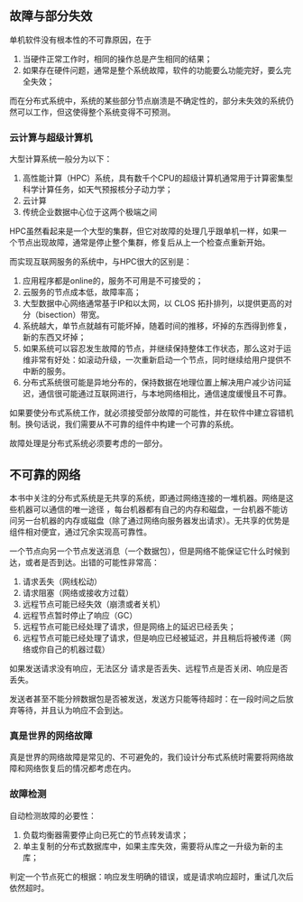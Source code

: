 ## 故障与部分失效

单机软件没有根本性的不可靠原因，在于

1. 当硬件正常工作时，相同的操作总是产生相同的结果；
2. 如果存在硬件问题，通常是整个系统故障，软件的功能要么功能完好，要么完全失效；



而在分布式系统中，系统的某些部分节点崩溃是不确定性的，部分未失效的系统仍然可以工作，但这使得整个系统变得不可预测。

### 云计算与超级计算机

大型计算系统一般分为以下：

1. 高性能计算（HPC）系统，具有数千个CPU的超级计算机通常用于计算密集型科学计算任务，如天气预报核分子动力学；
2. 云计算
3. 传统企业数据中心位于这两个极端之间

HPC虽然看起来是一个大型的集群，但它对故障的处理几乎跟单机一样，如果一个节点出现故障，通常是停止整个集群，修复后从上一个检查点重新开始。



而实现互联网服务的系统中，与HPC很大的区别是：

1. 应用程序都是online的，服务不可用是不可接受的；
2. 云服务的节点成本低，故障率高；
3. 大型数据中心网络通常基于IP和以太网，以 CLOS 拓扑排列，以提供更高的对分（bisection）带宽。
4. 系统越大，单节点就越有可能坏掉，随着时间的推移，坏掉的东西得到修复，新的东西又坏掉；
5. 如果系统可以容忍发生故障的节点，并继续保持整体工作状态，那么这对于运维非常有好处：如滚动升级，一次重新启动一个节点，同时继续给用户提供不中断的服务。
6. 分布式系统很可能是异地分布的，保持数据在地理位置上解决用户减少访问延迟，通信很可能通过互联网进行，与本地网络相比，通信速度缓慢且不可靠。

如果要使分布式系统工作，就必须接受部分故障的可能性，并在软件中建立容错机制。换句话说，我们需要从不可靠的组件中构建一个可靠的系统。

故障处理是分布式系统必须要考虑的一部分。



## 不可靠的网络

本书中关注的分布式系统是无共享的系统，即通过网络连接的一堆机器。网络是这些机器可以通信的唯一途径 ，每台机器都有自己的内存和磁盘，一台机器不能访问另一台机器的内存或磁盘（除了通过网络向服务器发出请求）。无共享的优势是组件相对便宜，通过冗余实现高可靠性。

一个节点向另一个节点发送消息（一个数据包），但是网络不能保证它什么时候到达，或者是否到达。出错的可能性非常高：

1. 请求丢失（网线松动）
2. 请求阻塞（网络或接收方过载）
3. 远程节点可能已经失效（崩溃或者关机）
4. 远程节点暂时停止了响应（GC）
5. 远程节点可能已经处理了请求，但是网络上的延迟已经丢失；
6. 远程节点可能已经处理了请求，但是响应已经被延迟，并且稍后将被传递（网络或你自己的机器过载）

如果发送请求没有响应，无法区分 请求是否丢失、远程节点是否关闭、响应是否丢失。

发送者甚至不能分辨数据包是否被发送，发送方只能等待超时：在一段时间之后放弃等待，并且认为响应不会到达。



### 真是世界的网络故障

真是世界的网络故障是常见的、不可避免的，我们设计分布式系统时需要将网络故障和网络恢复后的情况都考虑在内。

 

### 故障检测

自动检测故障的必要性：

1. 负载均衡器需要停止向已死亡的节点转发请求；
2. 单主复制的分布式数据库中，如果主库失效，需要将从库之一升级为新的主库；

判定一个节点死亡的根据：响应发生明确的错误，或是请求响应超时，重试几次后依然超时。
